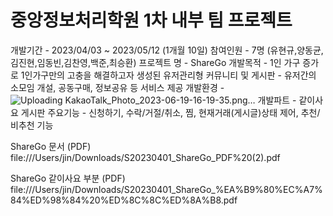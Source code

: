 # 중앙정보처리학원 1차 내부 팀 프로젝트
개발기간 - 2023/04/03 ~ 2023/05/12 (1개월 10일)
참여인원 - 7명 (유현규,양동균,김진현,임동빈,김찬영,백준,최승환)
프로젝트 명 - ShareGo
개발목적 - 1인 가구 증가로 1인가구만의 고충을 해결하고자 생성된 유저관리형 커뮤니티 및 게시판 - 유저간의 소모임 개설, 공동구매, 정보공유 등 서비스 제공
개발환경 - ![Uploading KakaoTalk_Photo_2023-06-19-16-19-35.png…]()
개발파트 - 같이사요 게시판 
주요기능 - 신청하기, 수락/거절/취소, 찜, 현재거래(게시글)상태 제어, 추천/비추천 기능


ShareGo 문서 (PDF)
file:///Users/jin/Downloads/S20230401_ShareGo_PDF%20(2).pdf

ShareGo 같이사요 부분 (PDF)
file:///Users/jin/Downloads/S20230401_ShareGo_%EA%B9%80%EC%A7%84%ED%98%84%20%ED%8C%8C%ED%8A%B8.pdf 
